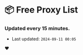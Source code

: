 # :package: Free Proxy List
### Updated every 15 minutes.

- Last updated: `2024-09-11 00:05`

:heart:
